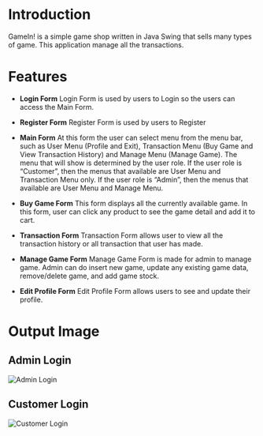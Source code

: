 # Introduction
GameIn! is a simple game shop written in Java Swing that sells many types of game. This application manage all the transactions.

# Features
- **Login Form**
Login Form is used by users to Login so the users can access the Main Form.

- **Register Form**
Register Form is used by users to Register

- **Main Form**
At this form the user can select menu from the menu bar, such as User Menu (Profile and Exit), Transaction Menu (Buy Game and View Transaction History) and Manage Menu (Manage Game). The menu that will show is determined by the user role. If the user role is “Customer”, then the menus that available are User Menu and Transaction Menu only. If the user role is “Admin”, then the menus that available are User Menu and Manage Menu.

- **Buy Game Form**
This form displays all the currently available game. In this form, user can click any product to see the game detail and add it to cart.

- **Transaction Form**
Transaction Form allows user to view all the transaction history or all transaction that user has made. 

- **Manage Game Form**
Manage Game Form is made for admin to manage game. Admin can do insert new game, update any existing game data, remove/delete game, and add game stock. 

- **Edit Profile Form**
Edit Profile Form allows users to see and update their profile. 

# Output Image
## Admin Login
![Admin Login](https://user-images.githubusercontent.com/63891089/194712352-d55908e4-8be3-4138-856d-38078d70bc45.PNG)

## Customer Login
![Customer Login](https://user-images.githubusercontent.com/63891089/194712368-c076115e-2c70-43c1-a32d-02005fd5a7f8.PNG)

